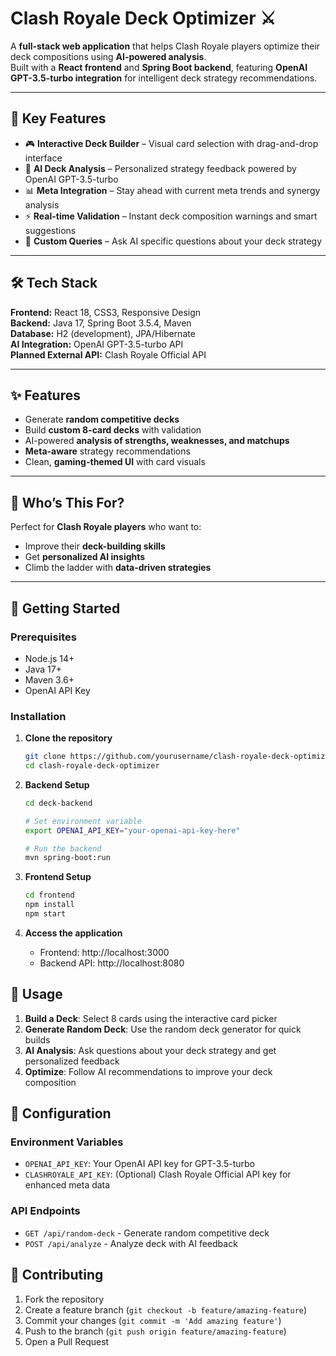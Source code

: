 # Clash Royale Deck Optimizer ⚔️  

A **full-stack web application** that helps Clash Royale players optimize their deck compositions using **AI-powered analysis**.  
Built with a **React frontend** and **Spring Boot backend**, featuring **OpenAI GPT-3.5-turbo integration** for intelligent deck strategy recommendations.  

---

## 🚀 Key Features  

- 🎮 **Interactive Deck Builder** – Visual card selection with drag-and-drop interface  
- 🤖 **AI Deck Analysis** – Personalized strategy feedback powered by OpenAI GPT-3.5-turbo  
- 📊 **Meta Integration** – Stay ahead with current meta trends and synergy analysis  
- ⚡ **Real-time Validation** – Instant deck composition warnings and smart suggestions  
- 🎯 **Custom Queries** – Ask AI specific questions about your deck strategy  

---

## 🛠 Tech Stack  

**Frontend:** React 18, CSS3, Responsive Design  
**Backend:** Java 17, Spring Boot 3.5.4, Maven  
**Database:** H2 (development), JPA/Hibernate  
**AI Integration:** OpenAI GPT-3.5-turbo API  
**Planned External API:** Clash Royale Official API  

---

## ✨ Features  

- Generate **random competitive decks**  
- Build **custom 8-card decks** with validation  
- AI-powered **analysis of strengths, weaknesses, and matchups**  
- **Meta-aware** strategy recommendations  
- Clean, **gaming-themed UI** with card visuals  

---

## 🎯 Who’s This For?  

Perfect for **Clash Royale players** who want to:  
- Improve their **deck-building skills**  
- Get **personalized AI insights**  
- Climb the ladder with **data-driven strategies**  

---

## 🚀 Getting Started

### Prerequisites
- Node.js 14+
- Java 17+
- Maven 3.6+
- OpenAI API Key

### Installation

1. **Clone the repository**
   ```bash
   git clone https://github.com/yourusername/clash-royale-deck-optimizer.git
   cd clash-royale-deck-optimizer
   ```

2. **Backend Setup**
   ```bash
   cd deck-backend
   
   # Set environment variable
   export OPENAI_API_KEY="your-openai-api-key-here"
   
   # Run the backend
   mvn spring-boot:run
   ```

3. **Frontend Setup**
   ```bash
   cd frontend
   npm install
   npm start
   ```

4. **Access the application**
   - Frontend: http://localhost:3000
   - Backend API: http://localhost:8080

## 📝 Usage

1. **Build a Deck**: Select 8 cards using the interactive card picker
2. **Generate Random Deck**: Use the random deck generator for quick builds
3. **AI Analysis**: Ask questions about your deck strategy and get personalized feedback
4. **Optimize**: Follow AI recommendations to improve your deck composition

## 🔧 Configuration

### Environment Variables
- `OPENAI_API_KEY`: Your OpenAI API key for GPT-3.5-turbo
- `CLASHROYALE_API_KEY`: (Optional) Clash Royale Official API key for enhanced meta data

### API Endpoints
- `GET /api/random-deck` - Generate random competitive deck
- `POST /api/analyze` - Analyze deck with AI feedback

## 🤝 Contributing

1. Fork the repository
2. Create a feature branch (`git checkout -b feature/amazing-feature`)
3. Commit your changes (`git commit -m 'Add amazing feature'`)
4. Push to the branch (`git push origin feature/amazing-feature`)
5. Open a Pull Request
